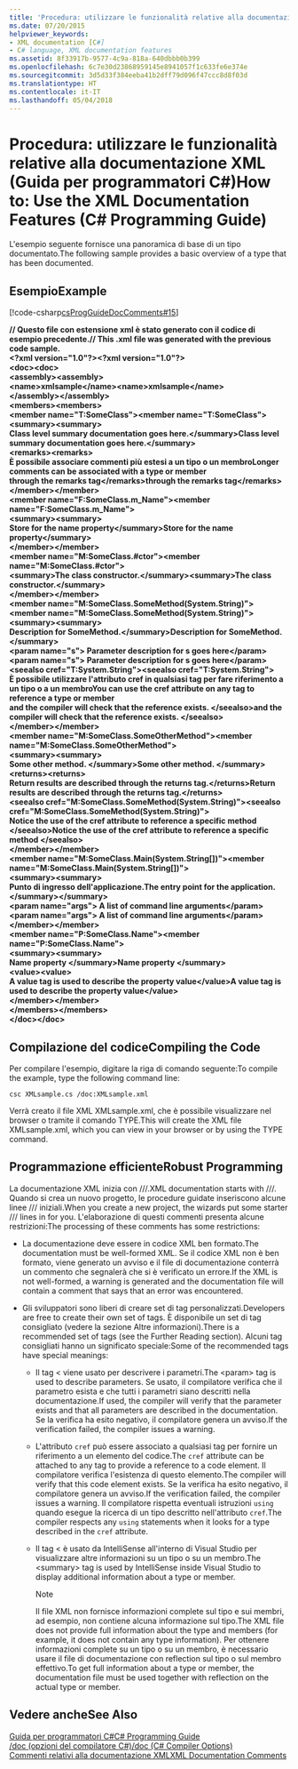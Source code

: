```yaml
---
title: 'Procedura: utilizzare le funzionalità relative alla documentazione XML (Guida per programmatori C#)'
ms.date: 07/20/2015
helpviewer_keywords:
- XML documentation [C#]
- C# language, XML documentation features
ms.assetid: 8f33917b-9577-4c9a-818a-640dbbb0b399
ms.openlocfilehash: 6c7e30d23868959145e8941057f1c633fe6e374e
ms.sourcegitcommit: 3d5d33f384eeba41b2dff79d096f47ccc8d8f03d
ms.translationtype: HT
ms.contentlocale: it-IT
ms.lasthandoff: 05/04/2018
---
```

# <a name="how-to-use-the-xml-documentation-features-c-programming-guide"></a><span data-ttu-id="12dea-102">Procedura: utilizzare le funzionalità relative alla documentazione XML (Guida per programmatori C#)</span><span class="sxs-lookup"><span data-stu-id="12dea-102">How to: Use the XML Documentation Features (C# Programming Guide)</span></span>
<span data-ttu-id="12dea-103">L'esempio seguente fornisce una panoramica di base di un tipo documentato.</span><span class="sxs-lookup"><span data-stu-id="12dea-103">The following sample provides a basic overview of a type that has been documented.</span></span>  
  
## <a name="example"></a><span data-ttu-id="12dea-104">Esempio</span><span class="sxs-lookup"><span data-stu-id="12dea-104">Example</span></span>  
 [!code-csharp[csProgGuideDocComments#15](../../../csharp/programming-guide/xmldoc/codesnippet/CSharp/how-to-use-the-xml-documentation-features_1.cs)]  
  
 <span data-ttu-id="12dea-105">**// Questo file con estensione xml è stato generato con il codice di esempio precedente.**</span><span class="sxs-lookup"><span data-stu-id="12dea-105">**// This .xml file was generated with the previous code sample.**</span></span>  
<span data-ttu-id="12dea-106">**\<?xml version="1.0"?>**</span><span class="sxs-lookup"><span data-stu-id="12dea-106">**\<?xml version="1.0"?>**</span></span>  
<span data-ttu-id="12dea-107">**\<doc>**</span><span class="sxs-lookup"><span data-stu-id="12dea-107">**\<doc>**</span></span>  
 <span data-ttu-id="12dea-108">**\<assembly>**</span><span class="sxs-lookup"><span data-stu-id="12dea-108">**\<assembly>**</span></span>  
 <span data-ttu-id="12dea-109">**\<name>xmlsample\</name>**</span><span class="sxs-lookup"><span data-stu-id="12dea-109">**\<name>xmlsample\</name>**</span></span>  
 <span data-ttu-id="12dea-110">**\</assembly>**</span><span class="sxs-lookup"><span data-stu-id="12dea-110">**\</assembly>**</span></span>  
 <span data-ttu-id="12dea-111">**\<members>**</span><span class="sxs-lookup"><span data-stu-id="12dea-111">**\<members>**</span></span>  
 <span data-ttu-id="12dea-112">**\<member name="T:SomeClass">**</span><span class="sxs-lookup"><span data-stu-id="12dea-112">**\<member name="T:SomeClass">**</span></span>  
 <span data-ttu-id="12dea-113">**\<summary>**</span><span class="sxs-lookup"><span data-stu-id="12dea-113">**\<summary>**</span></span>  
 <span data-ttu-id="12dea-114">**Class level summary documentation goes here.\</summary>**</span><span class="sxs-lookup"><span data-stu-id="12dea-114">**Class level summary documentation goes here.\</summary>**</span></span>  
 <span data-ttu-id="12dea-115">**\<remarks>**</span><span class="sxs-lookup"><span data-stu-id="12dea-115">**\<remarks>**</span></span>  
 <span data-ttu-id="12dea-116">**È possibile associare commenti più estesi a un tipo o un membro**</span><span class="sxs-lookup"><span data-stu-id="12dea-116">**Longer comments can be associated with a type or member**</span></span>  
 <span data-ttu-id="12dea-117">**through the remarks tag\</remarks>**</span><span class="sxs-lookup"><span data-stu-id="12dea-117">**through the remarks tag\</remarks>**</span></span>  
 <span data-ttu-id="12dea-118">**\</member>**</span><span class="sxs-lookup"><span data-stu-id="12dea-118">**\</member>**</span></span>  
 <span data-ttu-id="12dea-119">**\<member name="F:SomeClass.m_Name">**</span><span class="sxs-lookup"><span data-stu-id="12dea-119">**\<member name="F:SomeClass.m_Name">**</span></span>  
 <span data-ttu-id="12dea-120">**\<summary>**</span><span class="sxs-lookup"><span data-stu-id="12dea-120">**\<summary>**</span></span>  
 <span data-ttu-id="12dea-121">**Store for the name property\</summary>**</span><span class="sxs-lookup"><span data-stu-id="12dea-121">**Store for the name property\</summary>**</span></span>  
 <span data-ttu-id="12dea-122">**\</member>**</span><span class="sxs-lookup"><span data-stu-id="12dea-122">**\</member>**</span></span>  
 <span data-ttu-id="12dea-123">**\<member name="M:SomeClass.#ctor">**</span><span class="sxs-lookup"><span data-stu-id="12dea-123">**\<member name="M:SomeClass.#ctor">**</span></span>  
 <span data-ttu-id="12dea-124">**\<summary>The class constructor.\</summary>**</span><span class="sxs-lookup"><span data-stu-id="12dea-124">**\<summary>The class constructor.\</summary>**</span></span>  
 <span data-ttu-id="12dea-125">**\</member>**</span><span class="sxs-lookup"><span data-stu-id="12dea-125">**\</member>**</span></span>  
 <span data-ttu-id="12dea-126">**\<member name="M:SomeClass.SomeMethod(System.String)">**</span><span class="sxs-lookup"><span data-stu-id="12dea-126">**\<member name="M:SomeClass.SomeMethod(System.String)">**</span></span>  
 <span data-ttu-id="12dea-127">**\<summary>**</span><span class="sxs-lookup"><span data-stu-id="12dea-127">**\<summary>**</span></span>  
 <span data-ttu-id="12dea-128">**Description for SomeMethod.\</summary>**</span><span class="sxs-lookup"><span data-stu-id="12dea-128">**Description for SomeMethod.\</summary>**</span></span>  
 <span data-ttu-id="12dea-129">**\<param name="s"> Parameter description for s goes here\</param>**</span><span class="sxs-lookup"><span data-stu-id="12dea-129">**\<param name="s"> Parameter description for s goes here\</param>**</span></span>  
 <span data-ttu-id="12dea-130">**\<seealso cref="T:System.String">**</span><span class="sxs-lookup"><span data-stu-id="12dea-130">**\<seealso cref="T:System.String">**</span></span>  
 <span data-ttu-id="12dea-131">**È possibile utilizzare l'attributo cref in qualsiasi tag per fare riferimento a un tipo o a un membro**</span><span class="sxs-lookup"><span data-stu-id="12dea-131">**You can use the cref attribute on any tag to reference a type or member**</span></span>  
 <span data-ttu-id="12dea-132">**and the compiler will check that the reference exists. \</seealso>**</span><span class="sxs-lookup"><span data-stu-id="12dea-132">**and the compiler will check that the reference exists. \</seealso>**</span></span>  
 <span data-ttu-id="12dea-133">**\</member>**</span><span class="sxs-lookup"><span data-stu-id="12dea-133">**\</member>**</span></span>  
 <span data-ttu-id="12dea-134">**\<member name="M:SomeClass.SomeOtherMethod">**</span><span class="sxs-lookup"><span data-stu-id="12dea-134">**\<member name="M:SomeClass.SomeOtherMethod">**</span></span>  
 <span data-ttu-id="12dea-135">**\<summary>**</span><span class="sxs-lookup"><span data-stu-id="12dea-135">**\<summary>**</span></span>  
 <span data-ttu-id="12dea-136">**Some other method. \</summary>**</span><span class="sxs-lookup"><span data-stu-id="12dea-136">**Some other method. \</summary>**</span></span>  
 <span data-ttu-id="12dea-137">**\<returns>**</span><span class="sxs-lookup"><span data-stu-id="12dea-137">**\<returns>**</span></span>  
 <span data-ttu-id="12dea-138">**Return results are described through the returns tag.\</returns>**</span><span class="sxs-lookup"><span data-stu-id="12dea-138">**Return results are described through the returns tag.\</returns>**</span></span>  
 <span data-ttu-id="12dea-139">**\<seealso cref="M:SomeClass.SomeMethod(System.String)">**</span><span class="sxs-lookup"><span data-stu-id="12dea-139">**\<seealso cref="M:SomeClass.SomeMethod(System.String)">**</span></span>  
 <span data-ttu-id="12dea-140">**Notice the use of the cref attribute to reference a specific method \</seealso>**</span><span class="sxs-lookup"><span data-stu-id="12dea-140">**Notice the use of the cref attribute to reference a specific method \</seealso>**</span></span>  
 <span data-ttu-id="12dea-141">**\</member>**</span><span class="sxs-lookup"><span data-stu-id="12dea-141">**\</member>**</span></span>  
 <span data-ttu-id="12dea-142">**\<member name="M:SomeClass.Main(System.String[])">**</span><span class="sxs-lookup"><span data-stu-id="12dea-142">**\<member name="M:SomeClass.Main(System.String[])">**</span></span>  
 <span data-ttu-id="12dea-143">**\<summary>**</span><span class="sxs-lookup"><span data-stu-id="12dea-143">**\<summary>**</span></span>  
 <span data-ttu-id="12dea-144">**Punto di ingresso dell'applicazione.**</span><span class="sxs-lookup"><span data-stu-id="12dea-144">**The entry point for the application.**</span></span>  
 <span data-ttu-id="12dea-145">**\</summary>**</span><span class="sxs-lookup"><span data-stu-id="12dea-145">**\</summary>**</span></span>  
 <span data-ttu-id="12dea-146">**\<param name="args"> A list of command line arguments\</param>**</span><span class="sxs-lookup"><span data-stu-id="12dea-146">**\<param name="args"> A list of command line arguments\</param>**</span></span>  
 <span data-ttu-id="12dea-147">**\</member>**</span><span class="sxs-lookup"><span data-stu-id="12dea-147">**\</member>**</span></span>  
 <span data-ttu-id="12dea-148">**\<member name="P:SomeClass.Name">**</span><span class="sxs-lookup"><span data-stu-id="12dea-148">**\<member name="P:SomeClass.Name">**</span></span>  
 <span data-ttu-id="12dea-149">**\<summary>**</span><span class="sxs-lookup"><span data-stu-id="12dea-149">**\<summary>**</span></span>  
 <span data-ttu-id="12dea-150">**Name property \</summary>**</span><span class="sxs-lookup"><span data-stu-id="12dea-150">**Name property \</summary>**</span></span>  
 <span data-ttu-id="12dea-151">**\<value>**</span><span class="sxs-lookup"><span data-stu-id="12dea-151">**\<value>**</span></span>  
 <span data-ttu-id="12dea-152">**A value tag is used to describe the property value\</value>**</span><span class="sxs-lookup"><span data-stu-id="12dea-152">**A value tag is used to describe the property value\</value>**</span></span>  
 <span data-ttu-id="12dea-153">**\</member>**</span><span class="sxs-lookup"><span data-stu-id="12dea-153">**\</member>**</span></span>  
 <span data-ttu-id="12dea-154">**\</members>**</span><span class="sxs-lookup"><span data-stu-id="12dea-154">**\</members>**</span></span>  
<span data-ttu-id="12dea-155">**\</doc>**</span><span class="sxs-lookup"><span data-stu-id="12dea-155">**\</doc>**</span></span>   
## <a name="compiling-the-code"></a><span data-ttu-id="12dea-156">Compilazione del codice</span><span class="sxs-lookup"><span data-stu-id="12dea-156">Compiling the Code</span></span>  
 <span data-ttu-id="12dea-157">Per compilare l'esempio, digitare la riga di comando seguente:</span><span class="sxs-lookup"><span data-stu-id="12dea-157">To compile the example, type the following command line:</span></span>  
  
 `csc XMLsample.cs /doc:XMLsample.xml`  
  
 <span data-ttu-id="12dea-158">Verrà creato il file XML XMLsample.xml, che è possibile visualizzare nel browser o tramite il comando TYPE.</span><span class="sxs-lookup"><span data-stu-id="12dea-158">This will create the XML file XMLsample.xml, which you can view in your browser or by using the TYPE command.</span></span>  
  
## <a name="robust-programming"></a><span data-ttu-id="12dea-159">Programmazione efficiente</span><span class="sxs-lookup"><span data-stu-id="12dea-159">Robust Programming</span></span>  
 <span data-ttu-id="12dea-160">La documentazione XML inizia con ///.</span><span class="sxs-lookup"><span data-stu-id="12dea-160">XML documentation starts with ///.</span></span> <span data-ttu-id="12dea-161">Quando si crea un nuovo progetto, le procedure guidate inseriscono alcune linee /// iniziali.</span><span class="sxs-lookup"><span data-stu-id="12dea-161">When you create a new project, the wizards put some starter /// lines in for you.</span></span> <span data-ttu-id="12dea-162">L'elaborazione di questi commenti presenta alcune restrizioni:</span><span class="sxs-lookup"><span data-stu-id="12dea-162">The processing of these comments has some restrictions:</span></span>  
  
-   <span data-ttu-id="12dea-163">La documentazione deve essere in codice XML ben formato.</span><span class="sxs-lookup"><span data-stu-id="12dea-163">The documentation must be well-formed XML.</span></span> <span data-ttu-id="12dea-164">Se il codice XML non è ben formato, viene generato un avviso e il file di documentazione conterrà un commento che segnalerà che si è verificato un errore.</span><span class="sxs-lookup"><span data-stu-id="12dea-164">If the XML is not well-formed, a warning is generated and the documentation file will contain a comment that says that an error was encountered.</span></span>  
  
-   <span data-ttu-id="12dea-165">Gli sviluppatori sono liberi di creare set di tag personalizzati.</span><span class="sxs-lookup"><span data-stu-id="12dea-165">Developers are free to create their own set of tags.</span></span> <span data-ttu-id="12dea-166">È disponibile un set di tag consigliato (vedere la sezione Altre informazioni).</span><span class="sxs-lookup"><span data-stu-id="12dea-166">There is a recommended set of tags (see the Further Reading section).</span></span> <span data-ttu-id="12dea-167">Alcuni tag consigliati hanno un significato speciale:</span><span class="sxs-lookup"><span data-stu-id="12dea-167">Some of the recommended tags have special meanings:</span></span>  
  
    -   <span data-ttu-id="12dea-168">Il tag \< viene usato per descrivere i parametri.</span><span class="sxs-lookup"><span data-stu-id="12dea-168">The \<param> tag is used to describe parameters.</span></span> <span data-ttu-id="12dea-169">Se usato, il compilatore verifica che il parametro esista e che tutti i parametri siano descritti nella documentazione.</span><span class="sxs-lookup"><span data-stu-id="12dea-169">If used, the compiler will verify that the parameter exists and that all parameters are described in the documentation.</span></span> <span data-ttu-id="12dea-170">Se la verifica ha esito negativo, il compilatore genera un avviso.</span><span class="sxs-lookup"><span data-stu-id="12dea-170">If the verification failed, the compiler issues a warning.</span></span>  
  
    -   <span data-ttu-id="12dea-171">L'attributo `cref` può essere associato a qualsiasi tag per fornire un riferimento a un elemento del codice.</span><span class="sxs-lookup"><span data-stu-id="12dea-171">The `cref` attribute can be attached to any tag to provide a reference to a code element.</span></span> <span data-ttu-id="12dea-172">Il compilatore verifica l'esistenza di questo elemento.</span><span class="sxs-lookup"><span data-stu-id="12dea-172">The compiler will verify that this code element exists.</span></span> <span data-ttu-id="12dea-173">Se la verifica ha esito negativo, il compilatore genera un avviso.</span><span class="sxs-lookup"><span data-stu-id="12dea-173">If the verification failed, the compiler issues a warning.</span></span> <span data-ttu-id="12dea-174">Il compilatore rispetta eventuali istruzioni `using` quando esegue la ricerca di un tipo descritto nell'attributo `cref`.</span><span class="sxs-lookup"><span data-stu-id="12dea-174">The compiler respects any `using` statements when it looks for a type described in the `cref` attribute.</span></span>  
  
    -   <span data-ttu-id="12dea-175">Il tag \< è usato da IntelliSense all'interno di Visual Studio per visualizzare altre informazioni su un tipo o su un membro.</span><span class="sxs-lookup"><span data-stu-id="12dea-175">The \<summary> tag is used by IntelliSense inside Visual Studio to display additional information about a type or member.</span></span>  
  
        > [!NOTE]
        >  <span data-ttu-id="12dea-176">Il file XML non fornisce informazioni complete sul tipo e sui membri, ad esempio, non contiene alcuna informazione sul tipo.</span><span class="sxs-lookup"><span data-stu-id="12dea-176">The XML file does not provide full information about the type and members (for example, it does not contain any type information).</span></span> <span data-ttu-id="12dea-177">Per ottenere informazioni complete su un tipo o su un membro, è necessario usare il file di documentazione con reflection sul tipo o sul membro effettivo.</span><span class="sxs-lookup"><span data-stu-id="12dea-177">To get full information about a type or member, the documentation file must be used together with reflection on the actual type or member.</span></span>  
  
## <a name="see-also"></a><span data-ttu-id="12dea-178">Vedere anche</span><span class="sxs-lookup"><span data-stu-id="12dea-178">See Also</span></span>  
 [<span data-ttu-id="12dea-179">Guida per programmatori C#</span><span class="sxs-lookup"><span data-stu-id="12dea-179">C# Programming Guide</span></span>](../../../csharp/programming-guide/index.md)  
 [<span data-ttu-id="12dea-180">/doc (opzioni del compilatore C#)</span><span class="sxs-lookup"><span data-stu-id="12dea-180">/doc (C# Compiler Options)</span></span>](../../../csharp/language-reference/compiler-options/doc-compiler-option.md)  
 [<span data-ttu-id="12dea-181">Commenti relativi alla documentazione XML</span><span class="sxs-lookup"><span data-stu-id="12dea-181">XML Documentation Comments</span></span>](../../../csharp/programming-guide/xmldoc/xml-documentation-comments.md)
